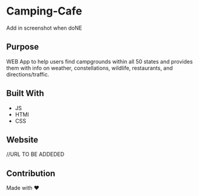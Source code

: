 # Camping-Cafe

Add in screenshot when doNE


## Purpose
 WEB App to help users find campgrounds within all 50 states and provides them with info on weather, constellations, wildlife, restaurants, and directions/traffic.
 
 
## Built With
* JS
* HTMl
* CSS

## Website
//URL TO BE ADDEDED

## Contribution
Made with ❤️ 

